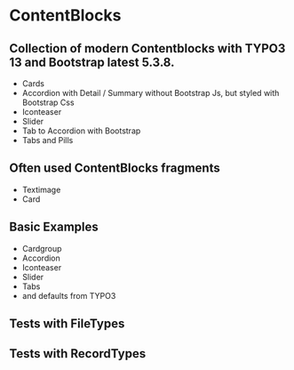 # ContentBlocks

## Collection of modern Contentblocks with TYPO3 13 and Bootstrap latest 5.3.8.

* Cards 
* Accordion with Detail / Summary without Bootstrap Js, but styled with Bootstrap Css
* Iconteaser
* Slider
* Tab to Accordion with Bootstrap
* Tabs and Pills

## Often used ContentBlocks fragments

* Textimage
* Card

## Basic Examples

* Cardgroup 
* Accordion
* Iconteaser
* Slider
* Tabs
* and defaults from TYPO3

## Tests with FileTypes
## Tests with RecordTypes


